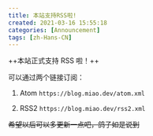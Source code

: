 ```yaml
---
title: 本站支持RSS啦!
created: 2021-03-16 15:55:18
categories: [Announcement]
tags: [zh-Hans-CN]
---
```


++本站正式支持 RSS 啦！++

<!-- more -->

可以通过两个链接订阅：

1. Atom `https://blog.miao.dev/atom.xml`

2. RSS2 `https://blog.miao.dev/rss2.xml`

~~希望以后可以多更新一点吧，鸽子如是说到~~
